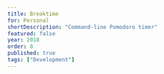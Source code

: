 ```yaml
---
title: Breaktime
for: Personal
shortDescription: "Command-line Pomodoro timer"
featured: false
year: 2018
order: 8
published: true
tags: ["Development"]
---
```

